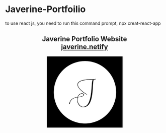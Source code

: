 # Javerine-Portfoilio
to use react js, you need to run this command prompt, npx creat-react-app
<h2 align="center">
  Javerine Portfolio Website <br/>
  <a href="(put the link here) " target="_blank">javerine.netify</a>
</h2>
<div align="center">
  <img alt="Demo" src="./Images/s.png" />
</div>